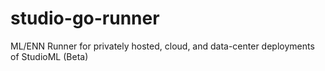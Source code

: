 # studio-go-runner
ML/ENN Runner for privately hosted, cloud, and data-center deployments of StudioML (Beta)
